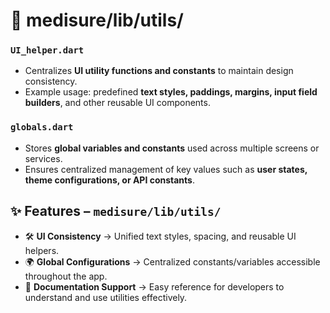 # 📂 medisure/lib/utils/

### `UI_helper.dart`
- Centralizes **UI utility functions and constants** to maintain design consistency.  
- Example usage: predefined **text styles, paddings, margins, input field builders**, and other reusable UI components.  

### `globals.dart`
- Stores **global variables and constants** used across multiple screens or services.  
- Ensures centralized management of key values such as **user states, theme configurations, or API constants**.  

## ✨ Features – `medisure/lib/utils/`

- 🛠️ **UI Consistency** → Unified text styles, spacing, and reusable UI helpers.  
- 🌍 **Global Configurations** → Centralized constants/variables accessible throughout the app.  
- 📖 **Documentation Support** → Easy reference for developers to understand and use utilities effectively.  


